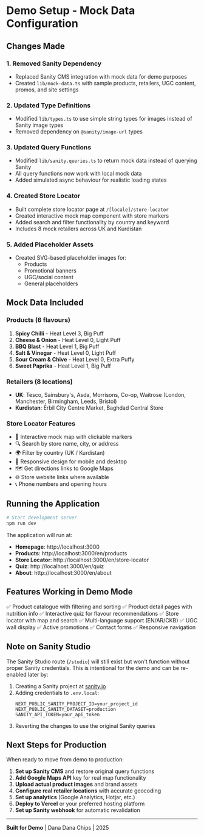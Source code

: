 # Demo Setup - Mock Data Configuration

## Changes Made

### 1. **Removed Sanity Dependency**
- Replaced Sanity CMS integration with mock data for demo purposes
- Created `lib/mock-data.ts` with sample products, retailers, UGC content, promos, and site settings

### 2. **Updated Type Definitions**
- Modified `lib/types.ts` to use simple string types for images instead of Sanity image types
- Removed dependency on `@sanity/image-url` types

### 3. **Updated Query Functions**
- Modified `lib/sanity.queries.ts` to return mock data instead of querying Sanity
- All query functions now work with local mock data
- Added simulated async behaviour for realistic loading states

### 4. **Created Store Locator**
- Built complete store locator page at `/[locale]/store-locator`
- Created interactive mock map component with store markers
- Added search and filter functionality by country and keyword
- Includes 8 mock retailers across UK and Kurdistan

### 5. **Added Placeholder Assets**
- Created SVG-based placeholder images for:
  - Products
  - Promotional banners
  - UGC/social content
  - General placeholders

## Mock Data Included

### Products (6 flavours)
1. **Spicy Chilli** - Heat Level 3, Big Puff
2. **Cheese & Onion** - Heat Level 0, Light Puff
3. **BBQ Blast** - Heat Level 1, Big Puff
4. **Salt & Vinegar** - Heat Level 0, Light Puff
5. **Sour Cream & Chive** - Heat Level 0, Extra Puffy
6. **Sweet Paprika** - Heat Level 1, Big Puff

### Retailers (8 locations)
- **UK**: Tesco, Sainsbury's, Asda, Morrisons, Co-op, Waitrose (London, Manchester, Birmingham, Leeds, Bristol)
- **Kurdistan**: Erbil City Centre Market, Baghdad Central Store

### Store Locator Features
- 📍 Interactive mock map with clickable markers
- 🔍 Search by store name, city, or address
- 🌍 Filter by country (UK / Kurdistan)
- 📱 Responsive design for mobile and desktop
- 🗺️ Get directions links to Google Maps
- 🌐 Store website links where available
- 📞 Phone numbers and opening hours

## Running the Application

```bash
# Start development server
npm run dev
```

The application will run at:
- **Homepage**: http://localhost:3000
- **Products**: http://localhost:3000/en/products
- **Store Locator**: http://localhost:3000/en/store-locator
- **Quiz**: http://localhost:3000/en/quiz
- **About**: http://localhost:3000/en/about

## Features Working in Demo Mode

✅ Product catalogue with filtering and sorting
✅ Product detail pages with nutrition info
✅ Interactive quiz for flavour recommendations
✅ Store locator with map and search
✅ Multi-language support (EN/AR/CKB)
✅ UGC wall display
✅ Active promotions
✅ Contact forms
✅ Responsive navigation

## Note on Sanity Studio

The Sanity Studio route (`/studio`) will still exist but won't function without proper Sanity credentials. This is intentional for the demo and can be re-enabled later by:

1. Creating a Sanity project at [sanity.io](https://www.sanity.io/)
2. Adding credentials to `.env.local`:
   ```env
   NEXT_PUBLIC_SANITY_PROJECT_ID=your_project_id
   NEXT_PUBLIC_SANITY_DATASET=production
   SANITY_API_TOKEN=your_api_token
   ```
3. Reverting the changes to use the original Sanity queries

## Next Steps for Production

When ready to move from demo to production:

1. **Set up Sanity CMS** and restore original query functions
2. **Add Google Maps API** key for real map functionality
3. **Upload actual product images** and brand assets
4. **Configure real retailer locations** with accurate geocoding
5. **Set up analytics** (Google Analytics, Hotjar, etc.)
6. **Deploy to Vercel** or your preferred hosting platform
7. **Set up Sanity webhook** for automatic revalidation

---

**Built for Demo** | Dana Dana Chips | 2025


